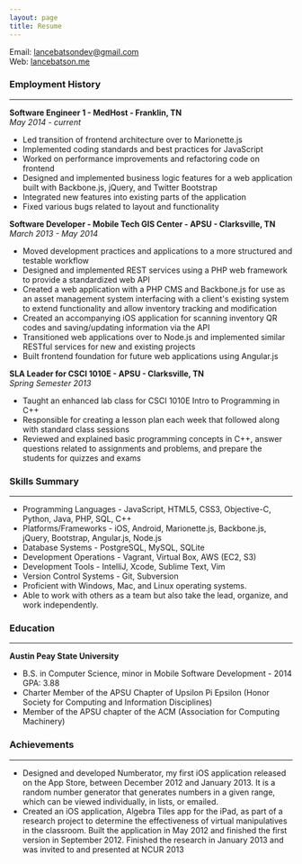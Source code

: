 ```yaml
---
layout: page
title: Resume
---
```

Email: [lancebatsondev@gmail.com](mailto:lancebatsondev@gmail.com)  
Web: [lancebatson.me](http://lancebatson.me)
<br>
### Employment History
***
**Software Engineer 1 - MedHost - Franklin, TN**  
*May 2014 - current*  

- Led transition of frontend architecture over to Marionette.js
- Implemented coding standards and best practices for JavaScript
- Worked on performance improvements and refactoring code on frontend
- Designed and implemented business logic features for a web application built with Backbone.js, jQuery, and Twitter Bootstrap
- Integrated new features into existing parts of the application
- Fixed various bugs related to layout and functionality

**Software Developer - Mobile Tech GIS Center - APSU - Clarksville, TN**  
*March 2013 - May 2014*  

- Moved development practices and applications to a more structured and testable workflow
- Designed and implemented REST services using a PHP web framework to provide a standardized web API
- Created a web application with a PHP CMS and Backbone.js for use as an asset management system interfacing with a client's existing system to extend functionality and allow inventory tracking and modification
- Created an accompanying iOS application for scanning inventory QR codes and saving/updating information via the API
- Transitioned web applications over to Node.js and implemented similar RESTful services for new and existing projects
- Built frontend foundation for future web applications using Angular.js

**SLA Leader for CSCI 1010E - APSU - Clarksville, TN**  
*Spring Semester 2013*  

- Taught an enhanced lab class for CSCI 1010E Intro to Programming in C++
- Responsible for creating a lesson plan each week that followed along with standard class sessions
- Reviewed and explained basic programming concepts in C++, answer questions related to assignments and problems, and prepare the students for quizzes and exams

### Skills Summary
***
- Programming Languages - JavaScript, HTML5, CSS3, Objective-C, Python, Java, PHP, SQL, C++
- Platforms/Frameworks - iOS, Android, Marionette.js, Backbone.js, jQuery, Bootstrap, Angular.js, Node.js
- Database Systems - PostgreSQL, MySQL, SQLite
- Development Operations - Vagrant, Virtual Box, AWS (EC2, S3)
- Development Tools - IntelliJ, Xcode, Sublime Text, Vim
- Version Control Systems - Git, Subversion
- Proficient with Windows, Mac, and Linux operating systems.
- Able to work with others as a team but also take the lead, organize, and work independently.

### Education
***
**Austin Peay State University**  

- B.S. in Computer Science, minor in Mobile Software Development - 2014 GPA: 3.88
- Charter Member of the APSU Chapter of Upsilon Pi Epsilon (Honor Society for Computing and Information Disciplines)
- Member of the APSU chapter of the ACM (Association for Computing Machinery)

### Achievements
***
- Designed and developed Numberator, my first iOS application released on the App Store, between December 2012 and January 2013. It is a random number generator that generates numbers in a given range, which can be viewed individually, in lists, or emailed.
- Created an iOS application, Algebra Tiles app for the iPad, as part of a research project to determine the effectiveness of virtual manipulatives in the classroom. Built the application in May 2012 and finished the first version in September 2012. Finished the research in January 2013 and was invited to and presented at NCUR 2013
